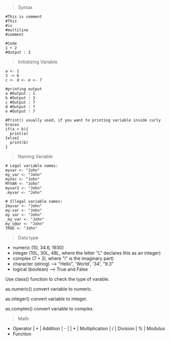 > Syntax

```
#This is comment
#This
#is
#multiline
#comment

#Code
1 + 2 
#Output : 3
```

> Initializing Variable

```
a <- 1
3 -> b
c <- d <- e <- 7

#printing output
a #Output : 1
b #Output : 3
c #Output : 7
d #Output : 7
e #Output : 7

#Print() usually used, if you want to printing variable inside curly braces
if(a < b){
  print(a)
}else{
  print(b)
}
```
> Naming Variable

```
# Legal variable names:
myvar <- "John"
my_var <- "John"
myVar <- "John"
MYVAR <- "John"
myvar2 <- "John"
.myvar <- "John"

# Illegal variable names:
2myvar <- "John"
my-var <- "John"
my var <- "John"
_my_var <- "John"
my_v@ar <- "John"
TRUE <- "John"
```

> Data type
  - numeric (10, 34.6, 1930)
  - integer (10L, 30L, 48L, where the letter "L" declares this as an integer)
  - complex (7 + 2i, where "i" is the imaginary part)
  - character (string) --> "Hello", 'World', '34', "9.3"
  - logical (boolean) --> True and False

Use class() function to check the type of varable.

as.numeric() convert variable to numeric.

as.integer() convert variable to integer.

as.complex() convert variable to complex.

> Math
  - Operator
    | + | Addition
    | - | 
    | * | Multiplication
    | / | Division
    | % | Modulus
  - Function
